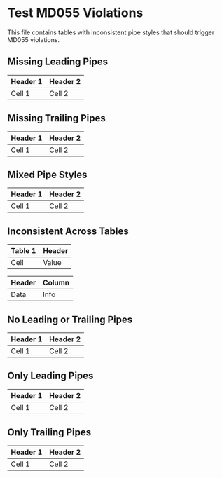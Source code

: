 # Test MD055 Violations

This file contains tables with inconsistent pipe styles that should trigger MD055 violations.

## Missing Leading Pipes

Header 1 | Header 2 |
-------- | -------- |
Cell 1   | Cell 2   |

## Missing Trailing Pipes

| Header 1 | Header 2
| -------- | --------
| Cell 1   | Cell 2

## Mixed Pipe Styles

| Header 1 | Header 2 |
| -------- | -------- |
Cell 1   | Cell 2   |

## Inconsistent Across Tables

| Table 1 | Header |
| ------- | ------ |
| Cell    | Value  |

Header | Column |
------ | ------ |
Data   | Info   |

## No Leading or Trailing Pipes

Header 1 | Header 2
-------- | --------
Cell 1   | Cell 2

## Only Leading Pipes

| Header 1 | Header 2
| -------- | --------
| Cell 1   | Cell 2

## Only Trailing Pipes

Header 1 | Header 2 |
-------- | -------- |
Cell 1   | Cell 2   |